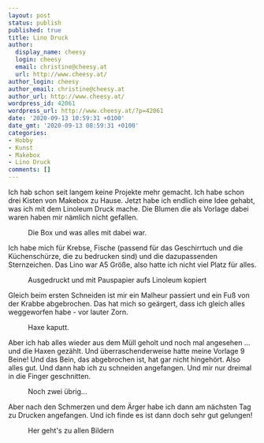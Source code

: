 ```yaml
---
layout: post
status: publish
published: true
title: Lino Druck
author:
  display_name: cheesy
  login: cheesy
  email: christine@cheesy.at
  url: http://www.cheesy.at/
author_login: cheesy
author_email: christine@cheesy.at
author_url: http://www.cheesy.at/
wordpress_id: 42061
wordpress_url: http://www.cheesy.at/?p=42061
date: '2020-09-13 10:59:31 +0100'
date_gmt: '2020-09-13 08:59:31 +0100'
categories:
- Hobby
- Kunst
- Makebox
- Lino Druck
comments: []
---
```

<!-- wp:paragraph -->
Ich hab schon seit langem keine Projekte mehr gemacht. Ich habe schon drei Kisten von Makebox zu Hause. Jetzt habe ich endlich eine Idee gehabt, was ich mit dem Linoleum Druck mache. Die Blumen die als Vorlage dabei waren haben mir nämlich nicht gefallen.
<!-- /wp:paragraph -->
<!-- wp:image {"id":42037} -->
<figure class="wp-block-image"><img src="{% link _fotos/Basteleien/makebox/lino-druck/Lino-Druck-001.jpg %}" alt="" class="wp-image-42037"><br>
<figcaption>Die Box und was alles mit dabei war.</figcaption>
</figure>
<!-- /wp:image -->
<!-- wp:paragraph -->
Ich habe mich für Krebse, Fische (passend für das Geschirrtuch und die Küchenschürze, die zu bedrucken sind) und die dazupassenden Sternzeichen. Das Lino war A5 Größe, also hatte ich nicht viel Platz für alles.
<!-- /wp:paragraph -->
<!-- wp:image {"id":42040} -->
<figure class="wp-block-image"><img src="{% link _fotos/Basteleien/makebox/lino-druck/Lino-Druck-004.jpg %}" alt="" class="wp-image-42040"><br>
<figcaption>Ausgedruckt und mit Pauspapier aufs Linoleum kopiert</figcaption>
</figure>
<!-- /wp:image -->
<!-- wp:paragraph -->
Gleich beim ersten Schneiden ist mir ein Malheur passiert und ein Fuß von der Krabbe abgebrochen. Das hat mich so geärgert, dass ich gleich alles weggeworfen habe - vor lauter Zorn.
<!-- /wp:paragraph -->
<!-- wp:image {"id":42042} -->
<figure class="wp-block-image"><img src="{% link _fotos/Basteleien/makebox/lino-druck/Lino-Druck-006.jpg %}" alt="" class="wp-image-42042"><br>
<figcaption>Haxe kaputt.</figcaption>
</figure>
<!-- /wp:image -->
<!-- wp:paragraph -->
Aber ich hab alles wieder aus dem Müll geholt und noch mal angesehen ... und die Haxen gezählt. Und überraschenderweise hatte meine Vorlage 9 Beine! Und das Bein, das abgebrochen ist, hat gar nicht hingehört. Also alles gut. Und dann hab ich zu schneiden angefangen. Und mir nur dreimal in die Finger geschnitten.
<!-- /wp:paragraph -->
<!-- wp:image {"id":42046} -->
<figure class="wp-block-image"><img src="{% link _fotos/Basteleien/makebox/lino-druck/Lino-Druck-010.jpg %}" alt="" class="wp-image-42046"><br>
<figcaption>Noch zwei übrig...<br></figcaption>
</figure>
<!-- /wp:image -->
<!-- wp:paragraph -->
Aber nach den Schmerzen und dem Ärger habe ich dann am nächsten Tag zu Drucken angefangen. Und ich finde es ist dann doch sehr gut gelungen!
<!-- /wp:paragraph -->
<!-- wp:image {"id":42051,"linkDestination":"custom"} -->
<figure class="wp-block-image"><a href="{% link _fotos/Basteleien/makebox/lino-druck/index.md %}"><img src="{% link _fotos/Basteleien/makebox/lino-druck/Lino-Druck-015.jpg %}" alt="" class="wp-image-42051"></a><br>
<figcaption>Her geht's zu allen Bildern</figcaption>
</figure>
<!-- /wp:image -->
